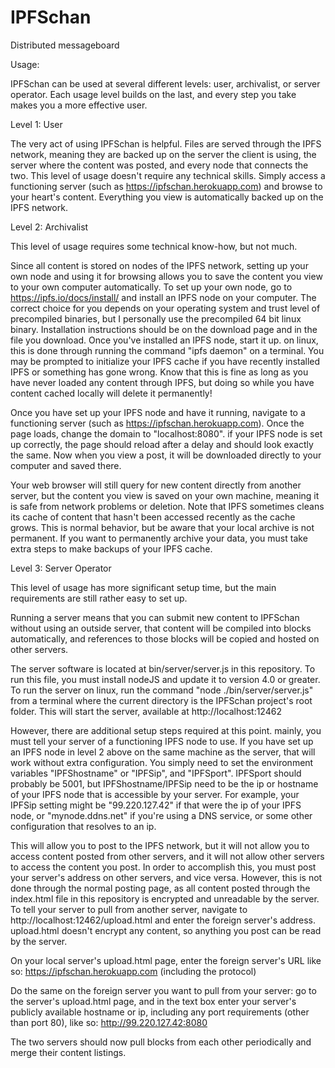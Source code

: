 # IPFSchan
Distributed messageboard


Usage:

IPFSchan can be used at several different levels: user, archivalist, or server operator. Each usage level builds on the last, and every step you take makes you a more effective user. 

Level 1: User

The very act of using IPFSchan is helpful. Files are served through the IPFS network, meaning they are backed up on the server the client is using, the server where the content was posted, and every node that connects the two. 
This level of usage doesn't require any technical skills. Simply access a functioning server (such as https://ipfschan.herokuapp.com) and browse to your heart's content. Everything you view is automatically backed up on the IPFS network. 


Level 2: Archivalist

This level of usage requires some technical know-how, but not much. 

Since all content is stored on nodes of the IPFS network, setting up your own node and using it for browsing allows you to save the content you view to your own computer automatically. 
To set up your own node, go to https://ipfs.io/docs/install/ and install an IPFS node on your computer. The correct choice for you depends on your operating system and trust level of precompiled binaries, but I personally use the precompiled 64 bit linux binary. Installation instructions should be on the download page and in the file you download. 
Once you've installed an IPFS node, start it up. on linux, this is done through running the command "ipfs daemon" on a terminal. 
You may be prompted to initialize your IPFS cache if you have recently installed IPFS or something has gone wrong. Know that this is fine as long as you have never loaded any content through IPFS, but doing so while you have content cached locally will delete it permanently! 

Once you have set up your IPFS node and have it running, navigate to a functioning server (such as https://ipfschan.herokuapp.com). Once the page loads, change the domain to "localhost:8080". if your IPFS node is set up correctly, the page should reload after a delay and should look exactly the same. Now when you view a post, it will be downloaded directly to your computer and saved there. 

Your web browser will still query for new content directly from another server, but the content you view is saved on your own machine, meaning it is safe from network problems or deletion. 
Note that IPFS sometimes cleans its cache of content that hasn't been accessed recently as the cache grows. This is normal behavior, but be aware that your local archive is not permanent. If you want to permanently archive your data, you must take extra steps to make backups of your IPFS cache. 


Level 3: Server Operator

This level of usage has more significant setup time, but the main requirements are still rather easy to set up. 

Running a server means that you can submit new content to IPFSchan without using an outside server, that content will be compiled into blocks automatically, and references to those blocks will be copied and hosted on other servers. 

The server software is located at bin/server/server.js in this repository. To run this file, you must install nodeJS and update it to version 4.0 or greater. 
To run the server on linux, run the command "node ./bin/server/server.js" from a terminal where the current directory is the IPFSchan project's root folder. This will start the server, available at http://localhost:12462

However, there are additional setup steps required at this point. mainly, you must tell your server of a functioning IPFS node to use. If you have set up an IPFS node in level 2 above on the same machine as the server, that will work without extra configuration. You simply need to set the environment variables "IPFShostname" or "IPFSip", and "IPFSport". IPFSport should probably be 5001, but IPFShostname/IPFSip need to be the ip or hostname of your IPFS node that is accessible by your server. For example, your IPFSip setting might be "99.220.127.42" if that were the ip of your IPFS node, or "mynode.ddns.net" if you're using a DNS service, or some other configuration that resolves to an ip. 

This will allow you to post to the IPFS network, but it will not allow you to access content posted from other servers, and it will not allow other servers to access the content you post. In order to accomplish this, you must post your server's address on other servers, and vice versa. However, this is not done through the normal posting page, as all content posted through the index.html file in this repository is encrypted and unreadable by the server. To tell your server to pull from another server, navigate to http://localhost:12462/upload.html and enter the foreign server's address. upload.html doesn't encrypt any content, so anything you post can be read by the server. 


On your local server's upload.html page, enter the foreign server's URL like so: https://ipfschan.herokuapp.com (including the protocol)


Do the same on the foreign server you want to pull from your server: go to the server's upload.html page, and in the text box enter your server's publicly available hostname or ip, including any port requirements (other than port 80), like so: http://99.220.127.42:8080


The two servers should now pull blocks from each other periodically and merge their content listings. 
